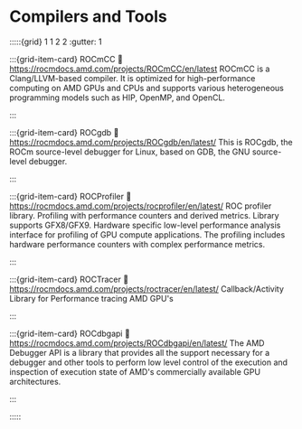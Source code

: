 # Compilers and Tools

:::::{grid} 1 1 2 2
:gutter: 1

:::{grid-item-card} ROCmCC
:link: https://rocmdocs.amd.com/projects/ROCmCC/en/latest
ROCmCC is a Clang/LLVM-based compiler. It is optimized for high-performance
computing on AMD GPUs and CPUs and supports various heterogeneous programming
models such as HIP, OpenMP, and OpenCL.

:::

:::{grid-item-card} ROCgdb
:link: https://rocmdocs.amd.com/projects/ROCgdb/en/latest/
This is ROCgdb, the ROCm source-level debugger for Linux, based on GDB, the GNU
source-level debugger.

:::

:::{grid-item-card} ROCProfiler
:link: https://rocmdocs.amd.com/projects/rocprofiler/en/latest/
ROC profiler library. Profiling with performance counters and derived metrics.
Library supports GFX8/GFX9. Hardware specific low-level performance analysis
interface for profiling of GPU compute applications. The profiling includes
hardware performance counters with complex performance metrics.

:::

:::{grid-item-card} ROCTracer
:link: https://rocmdocs.amd.com/projects/roctracer/en/latest/
Callback/Activity Library for Performance tracing AMD GPU's

:::

:::{grid-item-card} ROCdbgapi
:link: https://rocmdocs.amd.com/projects/ROCdbgapi/en/latest/
The AMD Debugger API is a library that provides all the support necessary for a
debugger and other tools to perform low level control of the execution and
inspection of execution state of AMD's commercially available GPU architectures.

:::

:::::
